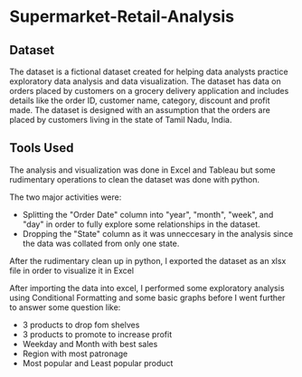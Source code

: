 # Supermarket-Retail-Analysis

## Dataset 
The dataset is a fictional dataset created for helping data analysts practice exploratory data analysis and data visualization. The dataset has data on orders placed by customers on a grocery delivery application and includes details like the order ID, customer name, category, discount and profit made. The dataset is designed with an assumption that the orders are placed by customers living in the state of Tamil Nadu, India.

## Tools Used
The analysis and visualization was done in Excel and Tableau but some rudimentary operations to clean the dataset was done with python. 

The two major activities were:
- Splitting the "Order Date" column into "year", "month", "week", and "day" in order to fully explore some relationships in the dataset.
- Dropping the "State" column as it was unneccesary in the analysis since the data was collated from only one state.

After the rudimentary clean up in python, I exported the dataset as an xlsx file in order to visualize it in Excel

After importing the data into excel, I performed some exploratory analysis using Conditional Formatting and some basic graphs before I went further to answer some question like:
- 3 products to drop fom shelves
- 3 products to promote to increase profit
- Weekday and Month with best sales
- Region with most patronage
- Most popular and Least popular product
